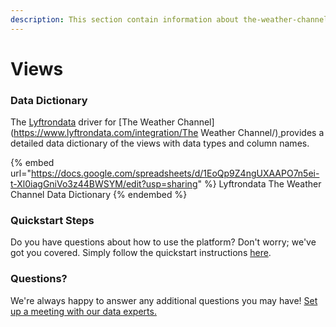 ```yaml
---
description: This section contain information about the-weather-channel connector views information
---
```


# Views

### Data Dictionary

The [Lyftrondata](https://www.lyftrondata.com/) driver for [The Weather Channel](https://www.lyftrondata.com/integration/The Weather Channel/)[ ](https://www.lyftrondata.com/integration/the-weather-channel/)provides a detailed data dictionary of the views with data types and column names.

{% embed url="https://docs.google.com/spreadsheets/d/1EoQp9Z4ngUXAAPO7n5ei-t-Xl0iagGniVo3z44BWSYM/edit?usp=sharing" %}
Lyftrondata The Weather Channel Data Dictionary
{% endembed %}

### Quickstart Steps

Do you have questions about how to use the platform? Don't worry; we've got you covered. Simply follow the quickstart instructions [here](../../../../quickstart-steps.md).

### Questions? <a href="#questions" id="questions"></a>

We're always happy to answer any additional questions you may have! [Set up a meeting with our data experts.](https://www.lyftrondata.com/book-a-meeting/)


